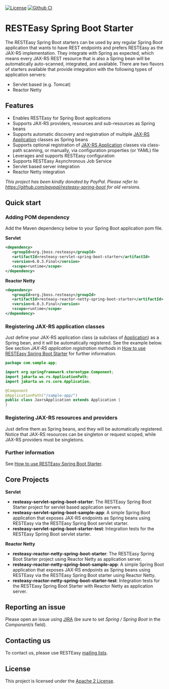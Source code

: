 [![License](http://img.shields.io/:license-Apache%202-green.svg)](http://www.apache.org/licenses/LICENSE-2.0.txt)
[![Github CI](https://github.com/resteasy/resteasy-spring-boot/actions/workflows/ci.yml/badge.svg)](https://github.com/resteasy/resteasy-spring-boot/actions)

# RESTEasy Spring Boot Starter

The RESTEasy Spring Boot starters can be used by any regular Spring Boot application that wants to have REST endpoints and prefers RESTEasy as the JAX-RS implementation. They integrate with Spring as expected, which means every JAX-RS REST resource that is also a Spring bean will be automatically auto-scanned, integrated, and available. There are two flavors of starters available that provide integration with the following types of application servers:
- Servlet based (e.g. Tomcat)
- Reactor Netty

## Features
* Enables RESTEasy for Spring Boot applications
* Supports JAX-RS providers, resources and sub-resources as Spring beans
* Supports automatic discovery and registration of multiple [JAX-RS Application](http://docs.oracle.com/javaee/7/api/javax/ws/rs/core/Application.html) classes as Spring beans
* Supports optional registration of [JAX-RS Application](http://docs.oracle.com/javaee/7/api/javax/ws/rs/core/Application.html) classes via class-path scanning, or manually, via configuration properties (or YAML) file
* Leverages and supports RESTEasy configuration
* Supports RESTEasy Asynchronous Job Service
* Servlet based server integration
* Reactor Netty integration

*This project has been kindly donated by PayPal. Please refer to https://github.com/paypal/resteasy-spring-boot for old versions.*

## Quick start

### Adding POM dependency
Add the Maven dependency below to your Spring Boot application pom file.<br>

**Servlet**

``` xml
<dependency>
   <groupId>org.jboss.resteasy</groupId>
   <artifactId>resteasy-servlet-spring-boot-starter</artifactId>
   <version>6.0.3.Final</version>
   <scope>runtime</scope>
</dependency>
```

**Reactor Netty**

``` xml
<dependency>
   <groupId>org.jboss.resteasy</groupId>
   <artifactId>resteasy-reactor-netty-spring-boot-starter</artifactId>
   <version>6.0.3.Final</version>
   <scope>runtime</scope>
</dependency>
```

### Registering JAX-RS application classes
Just define your JAX-RS application class (a subclass of [Application](http://docs.oracle.com/javaee/7/api/javax/ws/rs/core/Application.html)) as a Spring bean, and it will be automatically registered. See the example below.
See section _JAX-RS application registration methods_ in [How to use RESTEasy Spring Boot Starter](mds/USAGE.md) for further information.

``` java
package com.sample.app;

import org.springframework.stereotype.Component;
import jakarta.ws.rs.ApplicationPath;
import jakarta.ws.rs.core.Application;

@Component
@ApplicationPath("/sample-app/")
public class JaxrsApplication extends Application {
}
```

### Registering JAX-RS resources and providers
Just define them as Spring beans, and they will be automatically registered.
Notice that JAX-RS resources can be singleton or request scoped, while JAX-RS providers must be singletons.

### Further information
See [How to use RESTEasy Spring Boot Starter](mds/USAGE.md).

## Core Projects

**Servlet**

  - **resteasy-servlet-spring-boot-starter**: The RESTEasy Spring Boot Starter project for servlet based application servers.
  - **resteasy-servlet-spring-boot-sample-app**: A simple Spring Boot application that exposes JAX-RS endpoints as Spring beans using RESTEasy via the RESTEasy Spring Boot servlet starter.
  - **resteasy-servlet-spring-boot-starter-test**: Integration tests for the RESTEasy Spring Boot servlet starter.
  
  
**Reactor Netty**  
  - **resteasy-reactor-netty-spring-boot-starter**: The RESTEasy Spring Boot Starter project using Reactor Netty as application server.
  - **resteasy-reactor-netty-spring-boot-sample-app**: A simple Spring Boot application that exposes JAX-RS endpoints as Spring beans using RESTEasy via the RESTEasy Spring Boot starter using Reactor Netty.
  - **resteasy-reactor-netty-spring-boot-starter-test**: Integration tests for the RESTEasy Spring Boot Starter with Reactor Netty as application server.
  

## Reporting an issue
Please open an issue using [JIRA](https://issues.jboss.org/browse/RESTEASY) (be sure to set *Spring / Spring Boot* in the *Component/s* field).

## Contacting us
To contact us, please use RESTEasy [mailing lists](http://resteasy.jboss.org/mailinglists).

## License
This project is licensed under the [Apache 2 License](License.html).
